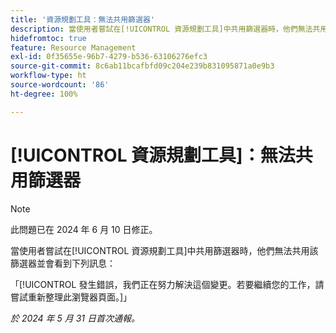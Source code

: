 ```yaml
---
title: '資源規劃工具：無法共用篩選器'
description: 當使用者嘗試在[!UICONTROL 資源規劃工具]中共用篩選器時，他們無法共用該篩選器並會看到錯誤訊息。
hidefromtoc: true
feature: Resource Management
exl-id: 0f35655e-96b7-4279-b536-63106276efc3
source-git-commit: 8c6ab11bcafbfd09c204e239b831095871a0e9b3
workflow-type: ht
source-wordcount: '86'
ht-degree: 100%

---
```


# [!UICONTROL 資源規劃工具]：無法共用篩選器

>[!NOTE]
>
>此問題已在 2024 年 6 月 10 日修正。

當使用者嘗試在[!UICONTROL 資源規劃工具]中共用篩選器時，他們無法共用該篩選器並會看到下列訊息：

「[!UICONTROL 發生錯誤，我們正在努力解決這個變更。若要繼續您的工作，請嘗試重新整理此瀏覽器頁面。]」

_於 2024 年 5 月 31 日首次通報。_
